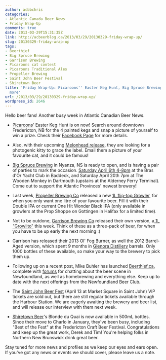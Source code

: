 ```yaml
---
author: acbbchris
categories:
- Atlantic Canada Beer News
- Friday Wrap-Up
comments: true
date: 2013-03-29T15:31:35Z
link: http://acbeerblog.ca/2013/03/29/20130329-friday-wrap-up/
slug: 20130329-friday-wrap-up
tags:
- Beerthief
- Big Spruce Brewing
- Garrison Brewing
- Picaroons cat contest
- Picaroons Traditional Ales
- Propeller Brewing
- Saint John Beer Festival
- Shiretown Beer
title: 'Friday Wrap-Up: Picaroons'' Easter Keg Hunt, Big Spruce Brewing Opening, and
  more'
url: /2013/03/29/20130329-friday-wrap-up/
wordpress_id: 2646
---
```


Hello beer fans! Another busy week in Atlantic Canadian Beer News.



	
  * [Picaroons](http://www.picaroons.ca/)' Easter Keg Hunt is on now! Search around downtown Fredericton, NB for the 4 painted kegs and snap a picture of yourself to win a prize. Check their [Facebook Page](http://www.facebook.com/photo.php?fbid=10151373650202005) for more details.

	
  * Also, with their upcoming [Melonhead release](pic.twitter.com/L1YQVJ2ONO), they are looking for a photogenic kitty to grace the label. Email them a picture of your favourite cat, and it could be famous!

	
  * [Big Spruce Brewing](http://www.facebook.com/BigSpruceBrewing) in Nyanza, NS is ready to open, and is having a pair of parties to mark the occasion. [Saturday April 6th 4-8pm](https://www.facebook.com/events/152617354904846) at the Bras d'Or Yacht Club in Baddeck, and Saturday April 20th 7pm at The Wooden Monkey in Dartmouth (upstairs at the Alderney Ferry Terminal). Come out to support the Atlantic Provinces' newest brewery!

	
  * Last week, [Propeller Brewing Co](http://drinkpropeller.ca/) released a new [1L flip-top Growler](https://www.facebook.com/photo.php?fbid=1015149192498923), for when you only want one litre of your favourite beer. Fill it with their Double IPA or current One Hit Wonder Black IPA (only available in growlers at the Prop Shoppe on Gottingen in Halifax for a limited time).

	
  * Not to be outdone, [Garrison Brewing Co](http://www.garrisonbrewing.com/) released their own version, a[ 1L "Growlito"](https://www.facebook.com/photo.php?fbid=10151569408546153) this week. Think of these as a three-pack of beer, for when you have to be up early the next morning :)

	
  * Garrison has released their 2013 Ol' Fog Burner, as well the 2012 Barrel-Aged version, which spent 9 months in [Glenora Distillery](http://www.glenoradistillery.com/) barrels. Only 1000 bottles of these available, so make your way to the brewery to pick them up.

	
  * Following up on a recent post, Mike Buhler has launched [Beerthief.ca](http://www.beerthief.ca/), complete with [forums](http://www.beerthief.ca/forum/) for chatting about the beer scene in Newfoundland, as well as homebrewing and everything else. Keep up to date with the next offerings from the Newfoundland Beer Club.

	
  * The [Saint John Beer Fest](http://www.facebook.com/SaintJohnBeerFest) (April 13 at Market Square in Saint John) VIP tickets are sold out, but there are still regular tickets available through the Harbour Station. We are eagerly awaiting the brewery and beer list, and will release our interview with them next week.

	
  * [Shiretown Beer](http://www.facebook.com/shiretown)'s Blonde du Quai is now available in 500mL bottles. Since their move to Charlo in January, they've been busy, including "Best of the Fest" at the Fredericton Craft Beer Festival. Congratulations and keep up the great work, Derek and Tim! You're helping folks in Northern New Brunswick drink great beer.


Stay tuned for more news and profiles as we keep our eyes and ears open. If you've got any news or events we should cover, please leave us a note.
